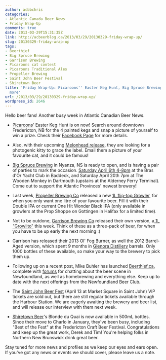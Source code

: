 ```yaml
---
author: acbbchris
categories:
- Atlantic Canada Beer News
- Friday Wrap-Up
comments: true
date: 2013-03-29T15:31:35Z
link: http://acbeerblog.ca/2013/03/29/20130329-friday-wrap-up/
slug: 20130329-friday-wrap-up
tags:
- Beerthief
- Big Spruce Brewing
- Garrison Brewing
- Picaroons cat contest
- Picaroons Traditional Ales
- Propeller Brewing
- Saint John Beer Festival
- Shiretown Beer
title: 'Friday Wrap-Up: Picaroons'' Easter Keg Hunt, Big Spruce Brewing Opening, and
  more'
url: /2013/03/29/20130329-friday-wrap-up/
wordpress_id: 2646
---
```


Hello beer fans! Another busy week in Atlantic Canadian Beer News.



	
  * [Picaroons](http://www.picaroons.ca/)' Easter Keg Hunt is on now! Search around downtown Fredericton, NB for the 4 painted kegs and snap a picture of yourself to win a prize. Check their [Facebook Page](http://www.facebook.com/photo.php?fbid=10151373650202005) for more details.

	
  * Also, with their upcoming [Melonhead release](pic.twitter.com/L1YQVJ2ONO), they are looking for a photogenic kitty to grace the label. Email them a picture of your favourite cat, and it could be famous!

	
  * [Big Spruce Brewing](http://www.facebook.com/BigSpruceBrewing) in Nyanza, NS is ready to open, and is having a pair of parties to mark the occasion. [Saturday April 6th 4-8pm](https://www.facebook.com/events/152617354904846) at the Bras d'Or Yacht Club in Baddeck, and Saturday April 20th 7pm at The Wooden Monkey in Dartmouth (upstairs at the Alderney Ferry Terminal). Come out to support the Atlantic Provinces' newest brewery!

	
  * Last week, [Propeller Brewing Co](http://drinkpropeller.ca/) released a new [1L flip-top Growler](https://www.facebook.com/photo.php?fbid=1015149192498923), for when you only want one litre of your favourite beer. Fill it with their Double IPA or current One Hit Wonder Black IPA (only available in growlers at the Prop Shoppe on Gottingen in Halifax for a limited time).

	
  * Not to be outdone, [Garrison Brewing Co](http://www.garrisonbrewing.com/) released their own version, a[ 1L "Growlito"](https://www.facebook.com/photo.php?fbid=10151569408546153) this week. Think of these as a three-pack of beer, for when you have to be up early the next morning :)

	
  * Garrison has released their 2013 Ol' Fog Burner, as well the 2012 Barrel-Aged version, which spent 9 months in [Glenora Distillery](http://www.glenoradistillery.com/) barrels. Only 1000 bottles of these available, so make your way to the brewery to pick them up.

	
  * Following up on a recent post, Mike Buhler has launched [Beerthief.ca](http://www.beerthief.ca/), complete with [forums](http://www.beerthief.ca/forum/) for chatting about the beer scene in Newfoundland, as well as homebrewing and everything else. Keep up to date with the next offerings from the Newfoundland Beer Club.

	
  * The [Saint John Beer Fest](http://www.facebook.com/SaintJohnBeerFest) (April 13 at Market Square in Saint John) VIP tickets are sold out, but there are still regular tickets available through the Harbour Station. We are eagerly awaiting the brewery and beer list, and will release our interview with them next week.

	
  * [Shiretown Beer](http://www.facebook.com/shiretown)'s Blonde du Quai is now available in 500mL bottles. Since their move to Charlo in January, they've been busy, including "Best of the Fest" at the Fredericton Craft Beer Festival. Congratulations and keep up the great work, Derek and Tim! You're helping folks in Northern New Brunswick drink great beer.


Stay tuned for more news and profiles as we keep our eyes and ears open. If you've got any news or events we should cover, please leave us a note.
